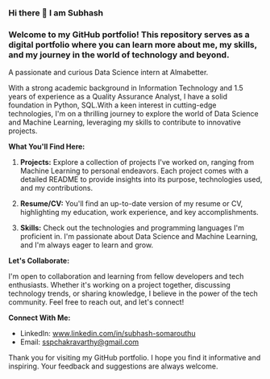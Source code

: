 ### Hi there 👋 I am Subhash


### Welcome to my GitHub portfolio! This repository serves as a digital portfolio where you can learn more about me, my skills, and my journey in the world of technology and beyond.


A passionate and curious Data Science intern at Almabetter.

With a strong academic background in Information Technology and 1.5 years of experience as a Quality Assurance Analyst, I have a solid foundation in Python, SQL.With a keen interest in cutting-edge technologies, I'm on a thrilling journey to explore the world of Data Science and Machine Learning, leveraging my skills to contribute to innovative projects.

**What You'll Find Here:**

1. **Projects:** Explore a collection of projects I've worked on, ranging from Machine Learning to personal endeavors. Each project comes with a detailed README to provide insights into its purpose, technologies used, and my contributions.

2. **Resume/CV:** You'll find an up-to-date version of my resume or CV, highlighting my education, work experience, and key accomplishments.

3. **Skills:** Check out the technologies and programming languages I'm proficient in. I'm passionate about Data Science and Machine Learning, and I'm always eager to learn and grow.


**Let's Collaborate:**

I'm open to collaboration and learning from fellow developers and tech enthusiasts. Whether it's working on a project together, discussing technology trends, or sharing knowledge, I believe in the power of the tech community. Feel free to reach out, and let's connect!

**Connect With Me:**

- LinkedIn: www.linkedin.com/in/subhash-somarouthu
- Email: sspchakravarthy@gmail.com

Thank you for visiting my GitHub portfolio. I hope you find it informative and inspiring. Your feedback and suggestions are always welcome.

